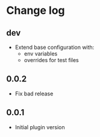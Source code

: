 # Change log

## dev

* Extend base configuration with: 
  - env variables 
  - overrides for test files 

## 0.0.2

* Fix bad release

## 0.0.1

* Initial plugin version
